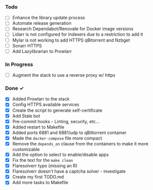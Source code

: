 ### Todo

- [ ] Enhance the library update process
- [ ] Automate release generation
- [ ] Research Dependabot/Renovate for Docker image versions
- [ ] Lidarr is not configured for Indexers due to a restriction to add it
- [ ] Mylar is not working to add HTTPS qBitorrent and Nzbget
- [ ] Sonarr HTTPS
- [ ] Add Lazylibrarian to Prowlarr

### In Progress

- [ ] Augment the stack to use a reverse proxy w/ https

### Done ✓

- [x] Added Prowlarr to the stack
- [x] Config HTTPS available services
- [x] Create the script to generate self-certificate
- [x] Add Stale bot
- [x] Pre-commit hooks - Linting, security, etc...
- [x] Added restart to Makefile
- [x] Added ports 6881 and 6881/udp to qBittorrent container
- [x] Made the `docker-compose` file more compact
- [x] Remove the `depends_on` clause from the containers to make it more customizable
- [x] Add the option to select to enable/disable apps
- [x] Fix the text for the `make clean`
- [x] Flaresolverr typo (missing an R)
- [x] Flaresolverr doesn't have a captcha solver - investigate
- [x] Create my first TODO.md
- [x] Add more tasks to Makefile
